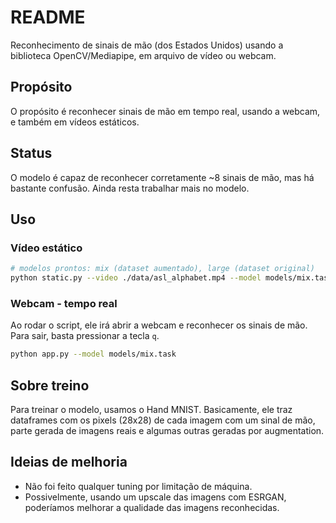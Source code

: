 # README

Reconhecimento de sinais de mão (dos Estados Unidos) usando a biblioteca OpenCV/Mediapipe, 
em arquivo de vídeo ou webcam.

## Propósito

O propósito é reconhecer sinais de mão em tempo real, usando a webcam, e também em vídeos estáticos.

## Status

O modelo é capaz de reconhecer corretamente ~8 sinais de mão, mas há bastante confusão. Ainda resta trabalhar mais no modelo.

## Uso

### Vídeo estático

```bash
# modelos prontos: mix (dataset aumentado), large (dataset original)
python static.py --video ./data/asl_alphabet.mp4 --model models/mix.task
```

### Webcam - tempo real

Ao rodar o script, ele irá abrir a webcam e reconhecer os sinais de mão. Para sair, basta pressionar a tecla `q`.

```bash
python app.py --model models/mix.task
```

## Sobre treino

Para treinar o modelo, usamos o Hand MNIST. Basicamente, ele traz dataframes com os pixels (28x28) de cada imagem com um sinal de mão, parte gerada de imagens reais e algumas outras geradas por augmentation.


## Ideias de melhoria

- Não foi feito qualquer tuning por limitação de máquina.
- Possivelmente, usando um upscale das imagens com ESRGAN, poderíamos melhorar a qualidade das imagens reconhecidas.